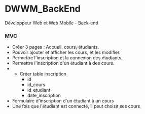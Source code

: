 # DWWM_BackEnd
Développeur Web et Web Mobile - Back-end

### MVC
- Créer 3 pages : Accueil, cours, étudiants.
- Pouvoir ajouter et afficher les cours, et les modifier.
- Permettre l'inscription et la connexion des étudiants.
- Permettre l'inscription d'un étudiant à des cours.
- - Créer table inscription
    - id
    - id_cours
    - id_etudiant
    - date_inscription
- Formulaire d'inscription d'un étudiant à un cours
- Une fois que l'étudiant est connecté, il peut choisir ses cours
